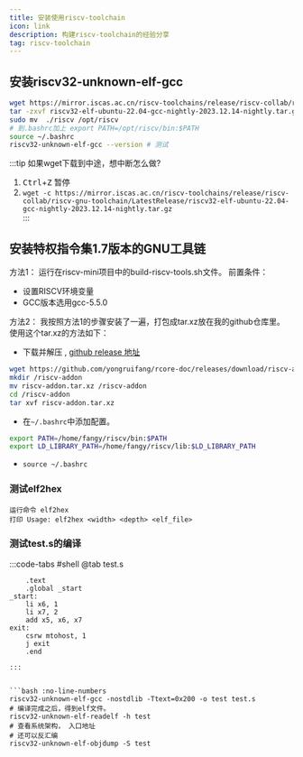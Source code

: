 ```yaml
---
title: 安装使用riscv-toolchain
icon: link
description: 构建riscv-toolchain的经验分享
tag: riscv-toolchain
---
```


## 安装riscv32-unknown-elf-gcc

```bash
wget https://mirror.iscas.ac.cn/riscv-toolchains/release/riscv-collab/riscv-gnu-toolchain/LatestRelease/riscv32-elf-ubuntu-22.04-gcc-nightly-2023.12.14-nightly.tar.gz
tar -zxvf riscv32-elf-ubuntu-22.04-gcc-nightly-2023.12.14-nightly.tar.gz
sudo mv  ./riscv /opt/riscv 
# 到.bashrc加上 export PATH=/opt/riscv/bin:$PATH  
source ~/.bashrc 
riscv32-unknown-elf-gcc --version # 测试

```

:::tip 如果wget下载到中途，想中断怎么做?
1. <kbd>Ctrl</kbd>+<kbd>Z</kbd> 暂停  
2. `wget -c https://mirror.iscas.ac.cn/riscv-toolchains/release/riscv-collab/riscv-gnu-toolchain/LatestRelease/riscv32-elf-ubuntu-22.04-gcc-nightly-2023.12.14-nightly.tar.gz`  
:::

## 安装特权指令集1.7版本的GNU⼯具链 
方法1： 
运行在riscv-mini项目中的build-riscv-tools.sh文件。
前置条件：
- 设置RISCV环境变量
- GCC版本选用gcc-5.5.0


方法2：
我按照方法1的步骤安装了一遍，打包成tar.xz放在我的github仓库里。  
使用这个tar.xz的方法如下：  
- 下载并解压 , [github release 地址](https://github.com/yongruifang/rcore-doc/releases/tag/riscv-addon)
```bash 
wget https://github.com/yongruifang/rcore-doc/releases/download/riscv-addon/riscv-addon.tar.xz
mkdir /riscv-addon
mv riscv-addon.tar.xz /riscv-addon 
cd /riscv-addon 
tar xvf riscv-addon.tar.xz 
```

- 在`~/.bashrc`中添加配置。
```bash 
export PATH=/home/fangy/riscv/bin:$PATH
export LD_LIBRARY_PATH=/home/fangy/riscv/lib:$LD_LIBRARY_PATH
```
- `source ~/.bashrc`
 



### 测试elf2hex
```bash:no-line-numbers 
运行命令 elf2hex
打印 Usage: elf2hex <width> <depth> <elf_file>
```

### 测试test.s的编译
:::code-tabs #shell 
@tab test.s 
```asmatmel
    .text
    .global _start
_start:
    li x6, 1 
    li x7, 2 
    add x5, x6, x7 
exit:
    csrw mtohost, 1
    j exit
    .end
```
```
:::


```bash :no-line-numbers
riscv32-unknown-elf-gcc -nostdlib -Ttext=0x200 -o test test.s
# 编译完成之后，得到elf文件。
riscv32-unknown-elf-readelf -h test
# 查看系统架构， 入口地址
# 还可以反汇编
riscv32-unknown-elf-objdump -S test
```
